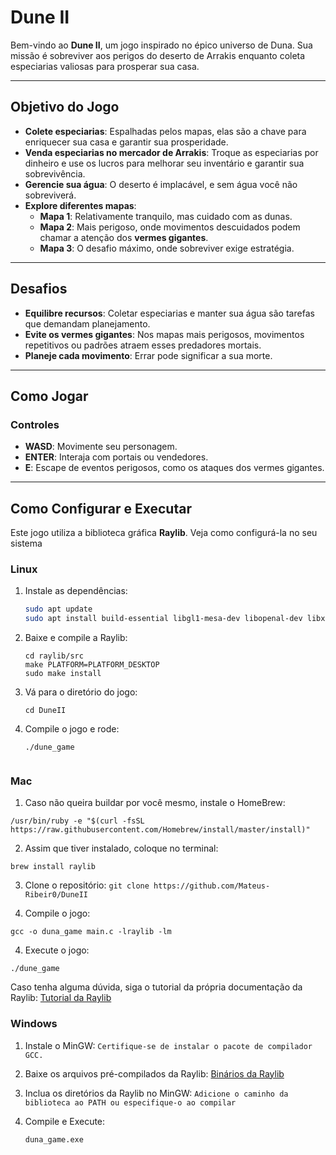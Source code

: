 # **Dune II**

Bem-vindo ao **Dune II**, um jogo inspirado no épico universo de Duna. Sua missão é sobreviver aos perigos do deserto de Arrakis enquanto coleta especiarias valiosas para prosperar sua casa.

---

## **Objetivo do Jogo**

- **Colete especiarias**: Espalhadas pelos mapas, elas são a chave para enriquecer sua casa e garantir sua prosperidade.
- **Venda especiarias no mercador de Arrakis**: Troque as especiarias por dinheiro e use os lucros para melhorar seu inventário e garantir sua sobrevivência.
- **Gerencie sua água**: O deserto é implacável, e sem água você não sobreviverá.
- **Explore diferentes mapas**:
  - **Mapa 1**: Relativamente tranquilo, mas cuidado com as dunas.
  - **Mapa 2**: Mais perigoso, onde movimentos descuidados podem chamar a atenção dos **vermes gigantes**.
  - **Mapa 3**: O desafio máximo, onde sobreviver exige estratégia.

---

## **Desafios**

- **Equilibre recursos**: Coletar especiarias e manter sua água são tarefas que demandam planejamento.
- **Evite os vermes gigantes**: Nos mapas mais perigosos, movimentos repetitivos ou padrões atraem esses predadores mortais.
- **Planeje cada movimento**: Errar pode significar a sua morte.

---

## **Como Jogar**

### **Controles**
- **WASD**: Movimente seu personagem.
- **ENTER**: Interaja com portais ou vendedores.
- **E**: Escape de eventos perigosos, como os ataques dos vermes gigantes.

---

## **Como Configurar e Executar**

Este jogo utiliza a biblioteca gráfica **Raylib**. Veja como configurá-la no seu sistema

### **Linux**
1. Instale as dependências:
   ```bash
   sudo apt update
   sudo apt install build-essential libgl1-mesa-dev libopenal-dev libx11-dev

2. Baixe e compile a Raylib:
   
   ```git clone https://github.com/raysan5/raylib.git
   cd raylib/src
   make PLATFORM=PLATFORM_DESKTOP
   sudo make install

3. Vá para o diretório do jogo:

    ```cd DuneII```

4. Compile o jogo e rode:
   ```make
   ./dune_game


### **Mac**

1. Caso não queira buildar por você mesmo, instale o HomeBrew:

  ```/usr/bin/ruby -e "$(curl -fsSL https://raw.githubusercontent.com/Homebrew/install/master/install)"```

2. Assim que tiver instalado, coloque no terminal:

  ```brew install raylib```

3. Clone o repositório:
   ```git clone https://github.com/Mateus-Ribeir0/DuneII```

3. Compile o jogo:

  ```gcc -o duna_game main.c -lraylib -lm```

4. Execute o jogo:

  ```./dune_game```

Caso tenha alguma dúvida, siga o tutorial da própria documentação da Raylib: [Tutorial da Raylib](https://github.com/raysan5/raylib/wiki/Working-on-macOS)


### **Windows**

1. Instale o MinGW:
  ```Certifique-se de instalar o pacote de compilador GCC.```

2. Baixe os arquivos pré-compilados da Raylib:
  [Binários da Raylib](https://github.com/raysan5/raylib/releases)

3. Inclua os diretórios da Raylib no MinGW:
   ```Adicione o caminho da biblioteca ao PATH ou especifique-o ao compilar```

4. Compile e Execute:
   ```gcc -o duna_game.exe main.c -lraylib -lopengl32 -lgdi32 -lwinmm
   duna_game.exe


